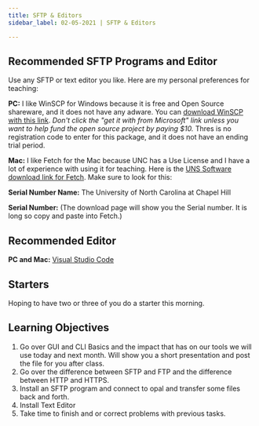 ```yaml
---
title: SFTP & Editors
sidebar_label: 02-05-2021 | SFTP & Editors

---
```


## Recommended SFTP Programs and Editor

Use any SFTP or text editor you like. Here are my personal preferences for teaching:

**PC:** I like WinSCP for Windows because it is free and Open Source shareware, and it does not have any adware. You can [download WinSCP with this link](https://winscp.net/eng/index.php). *Don't click the "get it with from Microsoft" link unless you want to help fund the open source project by paying $10.* Thres is no registration code to enter for this package, and it does not have an ending trial period.

**Mac:** I like Fetch for the Mac because UNC has a Use License and I have a lot of experience with using it for teaching. Here is the [UNS Software download link for Fetch](https://software.sites.unc.edu/fetch-download/). Make sure to look for this:

**Serial Number Name:** The University of North Carolina at Chapel Hill

**Serial Number:** (The download page will show you the Serial number. It is long so copy and paste into Fetch.)

## Recommended Editor

**PC and Mac:** [Visual Studio Code](https://code.visualstudio.com/)

## Starters

Hoping to have two or three of you do a starter this morning.

## Learning Objectives

1. Go over GUI and CLI Basics and the impact that has on our tools we will use today and next month. Will show you a short presentation and post the file for you after class.
2. Go over the difference between SFTP and FTP and the difference between HTTP and HTTPS.
3. Install an SFTP program and connect to opal and transfer some files back and forth.
4. Install Text Editor
5. Take time to finish and or correct problems with previous tasks.
